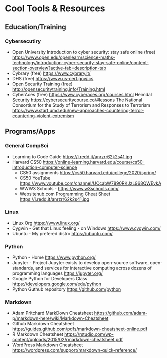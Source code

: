 # Cool Tools & Resources

## Education/Training

### Cybersecutiry
- Open University Introduction to cyber security: stay safe online (free) 
https://www.open.edu/openlearn/science-maths-technology/introduction-cyber-security-stay-safe-online/content-section-overview?active-tab=description-tab
- Cybrary (free)
https://www.cybrary.it/
- DHS (free)
https://www.us-cert.gov/ics
- Open Security Training (free)
http://opensecuritytraining.info/Training.html
- CyberAces (free)
https://www.cyberaces.org/courses.html
Heimdal Security
https://cybersecuritycourse.co/#lessons
The National Consortium for the Study of Terrorism and Responses to Terrorism
https://www.start.umd.edu/new-approaches-countering-terror-countering-violent-extremism 


## Programs/Apps

### General CompSci
- Learning to Code Guide https://i.redd.it/anrzrr62k2s41.jpg
- Harvard CS50 https://online-learning.harvard.edu/course/cs50-introduction-computer-science
  - CS50 assignments https://cs50.harvard.edu/college/2020/spring/
  - CS50 YouTube https://www.youtube.com/channel/UCcabW7890RKJzL968QWEykA
  - WWW3 Schools - https://www.w3schools.com/
  - Websitehub.com Programming Cheat Sheet https://i.redd.it/anrzrr62k2s41.jpg

### Linux
- Linux Org https://www.linux.org/
- Cygwin - Get that Linux feeling - on Windows https://www.cygwin.com/
- Ubuntu - My prefered distro https://ubuntu.com/

### Python
- Python - Home https://www.python.org/
- Jupyter - Project Jupyter exists to develop open-source software, open-standards, and services for interactive computing across dozens of programming languages https://jupyter.org/
- Google Python for Developers Class https://developers.google.com/edu/python
- Python Guthub repository https://github.com/python

### Markdown
- Adam Pritchard MarkDown Cheatsheet https://github.com/adam-p/markdown-here/wiki/Markdown-Cheatsheet
- Github Markdown Cheatsheet https://guides.github.com/pdfs/markdown-cheatsheet-online.pdf
- R Markdown Cheatsheet https://rstudio.com/wp-content/uploads/2015/02/rmarkdown-cheatsheet.pdf
- WordPress Markdown Cheatsheet https://wordpress.com/support/markdown-quick-reference/

